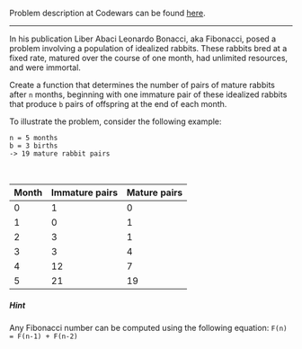 Problem description at Codewars can be found
[here](https://www.codewars.com/kata/5559e4e4bbb3925164000125/train/python).

-------------

In his publication Liber Abaci Leonardo Bonacci, aka Fibonacci, posed a problem involving a
population of idealized rabbits. These rabbits bred at a fixed rate, matured over the course of one
month, had unlimited resources, and were immortal.
<br>

Create a function that determines the number of pairs of mature rabbits after `n` months, beginning
with one immature pair of these idealized rabbits that produce `b` pairs of offspring at the end of
each month.
<br>

To illustrate the problem, consider the following example:
```
n = 5 months
b = 3 births
-> 19 mature rabbit pairs
```
<br>

| Month| Immature pairs | Mature pairs |
| -----| -------------- | ------------ |
|    0 |              1 |            0 |
|    1 |              0 |            1 |
|    2 |              3 |            1 |
|    3 |              3 |            4 |
|    4 |             12 |            7 |
|    5 |             21 |           19 |

##### Hint
Any Fibonacci number can be computed using the following equation: `F(n) = F(n-1) + F(n-2)`
